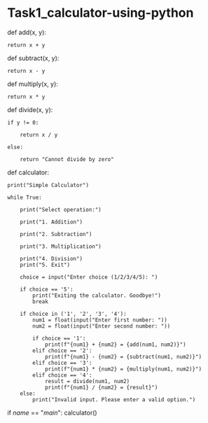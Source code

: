 # Task1_calculator-using-python 
def add(x, y):
    
    return x + y

def subtract(x, y):
    
    return x - y

def multiply(x, y):

    return x * y


def divide(x, y):
    
    if y != 0:
    
        return x / y
    
    else:
        
        return "Cannot divide by zero"
        
def calculator:
    
    print("Simple Calculator")
    
    while True:
        
        print("Select operation:")
        
        print("1. Addition")
        
        print("2. Subtraction")
        
        print("3. Multiplication")
        
        print("4. Division")
        print("5. Exit")

        choice = input("Enter choice (1/2/3/4/5): ")

        if choice == '5':
            print("Exiting the calculator. Goodbye!")
            break

        if choice in ('1', '2', '3', '4'):
            num1 = float(input("Enter first number: "))
            num2 = float(input("Enter second number: "))

            if choice == '1':
                print(f"{num1} + {num2} = {add(num1, num2)}")
            elif choice == '2':
                print(f"{num1} - {num2} = {subtract(num1, num2)}")
            elif choice == '3':
                print(f"{num1} * {num2} = {multiply(num1, num2)}")
            elif choice == '4':
                result = divide(num1, num2)
                print(f"{num1} / {num2} = {result}")
        else:
            print("Invalid input. Please enter a valid option.")

if _name_ == "_main_":
    calculator()
